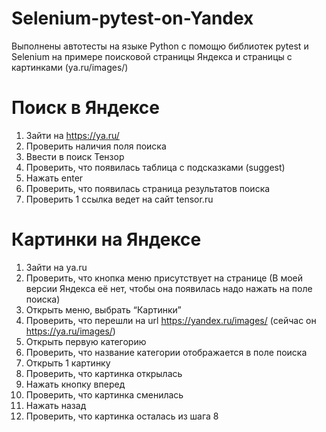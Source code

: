 # Selenium-pytest-on-Yandex
Выполнены автотесты на языке Python с помощю библиотек pytest и Selenium на примере поисковой страницы Яндекса и страницы с картинками (ya.ru/images/)

# Поиск в Яндексе
1)	Зайти на https://ya.ru/
2)	Проверить наличия поля поиска
3)	Ввести в поиск Тензор
4)	Проверить, что появилась таблица с подсказками (suggest) 
5)	Нажать enter
6)	Проверить, что появилась страница результатов поиска
7)	Проверить 1 ссылка ведет на сайт tensor.ru

# Картинки на Яндексе
1)	Зайти на ya.ru
2)	Проверить, что кнопка меню присутствует на странице (В моей версии Яндекса её нет, чтобы она появилась надо нажать на поле поиска)
3)	Открыть меню, выбрать “Картинки”
4)	Проверить, что перешли на url https://yandex.ru/images/ (сейчас он https://ya.ru/images/)
5)	Открыть первую категорию
6)	Проверить, что название категории отображается в поле поиска
7)	Открыть 1 картинку
8)	Проверить, что картинка открылась
9)	Нажать кнопку вперед
10)	Проверить, что картинка сменилась
11)	Нажать назад
12)	Проверить, что картинка осталась из шага 8
